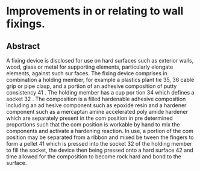 # Improvements in or relating to wall fixings.

## Abstract
A fixing device is disclosed for use on hard surfaces such as exterior walls, wood, glass or metal for supporting elements, particularly elongate elements, against such sur faces. The fixing device comprises in combination a holding member, for example a plastics plant tie 35, 36 cable grip or pipe clasp, and a portion of an adhesive composition of putty consistency 41 . The holding member has a cup por tion 34 which defines a socket 32 . The composition is a filled hardenable adhesive composition including an ad hesive component such as epoxide resin and a hardener component such as a mercaptan amine accelerated poly amide hardener which are separately present in the com position in pre determined proportions such that the com position is workable by hand to mix the components and activate a hardening reaction. In use, a portion of the com position may be separated from a ribbon and mixed be tween the fingers to form a pellet 41 which is pressed into the socket 32 of the holding member to fill the socket, the device then being pressed onto a hard surface 42 and time allowed for the composition to become rock hard and bond to the surface.